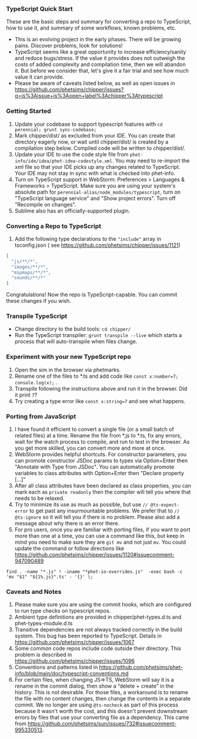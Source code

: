 ### TypeScript Quick Start

These are the basic steps and summary for converting a repo to TypeScript, how to use it, and summary of some workflows,
known problems, etc.

* This is an evolving project in the early phases. There will be growing pains. Discover problems, look for solutions!
* TypeScript seems like a great opportunity to increase efficiency/sanity and reduce bugs/stress. If the value it
  provides does not outweigh the costs of added complexity and compilation time, then we will abandon it. But before we
  consider that, let's give it a fair trial and see how much value it can provide.
* Please be aware of caveats listed below, as well as open issues
  in https://github.com/phetsims/chipper/issues?q=is%3Aissue+is%3Aopen+label%3Achipper%3Atypescript

### Getting Started

1. Update your codebase to support typescript features with `cd perennial; grunt sync-codebase;`
5. Mark chipper/dist/ as excluded from your IDE. You can create that directory eagerly now, or wait until chipper/dist/
   is created by a compilation step below. Compiled code will be written to chipper/dist/.
6. Update your IDE to use the code style file from `phet-info/ide/idea/phet-idea-codestyle.xml`. You may need to
   re-import the xml file so that your IDE picks up any changes related to TypeScript. Your IDE may not stay in sync
   with what is checked into phet-info.
7. Turn on TypeScript support in WebStorm: Preferences > Languages & Frameworks > TypeScript. Make sure you are using
   your system's absolute path for `perennial-alias/node_modules/typescript`, turn on "TypeScript language service" and "Show
   project errors". Turn off "Recompile on changes".
8. Sublime also has an officially-supported plugin.

### Converting a Repo to TypeScript

1. Add the following type declarations to the `"include"` array in tsconfig.json (
   see https://github.com/phetsims/chipper/issues/1121)

```json
[
  "js/**/*",
  "images/**/*",
  "mipmaps/**/*",
  "sounds/**/*"
]
```

Congratulations!  Now the repo is TypeScript-capable. You can commit these changes if you wish.

### Transpile TypeScript

* Change directory to the build tools: `cd chipper/`
* Run the TypeScript transpiler: `grunt transpile --live` which starts a process that will auto-transpile
  when files change.

### Experiment with your new TypeScript repo

1. Open the sim in the browser via phetmarks.
2. Rename one of the files to *.ts and add code like `const x:number=7; console.log(x);` .
3. Transpile following the instructions above and run it in the browser. Did it print `7`?
4. Try creating a type error like `const x:string=7` and see what happens.

### Porting from JavaScript

1. I have found it efficient to convert a single file (or a small batch of related files) at a time. Rename the file
   from *.js to *.ts, fix any errors, wait for the watch process to compile, and run to test in the browser. As you get
   more skilled, you can convert more and more at once.
2. WebStorm provides helpful shortcuts. For constructor parameters, you can promote constructor JSDoc params to types
   via Option+Enter then "Annotate with Type from JSDoc". You can automatically promote variables to class attributes
   with Option+Enter then "Declare property [...]"
3. After all class attributes have been declared as class properties, you can mark each as `private readonly` then the
   compiler will tell you where that needs to be relaxed.
4. Try to minimize its use as much as possible, but use `// @ts-expect-error` to get past any insurmountable problems.
   We prefer that to `// @ts-ignore` so it will tell you if there is no problem. Please also add a message about why
   there is an error there.
5. For pro users, once you are familiar with porting files, if you want to port more than one at a time, you can use a
   command like this, but keep in mind you need to make sure they are `git mv` and not just `mv`. You could update the
   command or follow directions like https://github.com/phetsims/chipper/issues/1120#issuecomment-947090489

```
find . -name "*.js" ! -iname "*phet-io-overrides.js"  -exec bash -c 'mv "$1" "${1%.js}".ts' - '{}' \;
```

### Caveats and Notes

1. Please make sure you are using the commit hooks, which are configured to run type checks on typescript repos.
2. Ambient type definitions are provided in chipper/phet-types.d.ts and phet-types-module.d.ts
3. Transitive dependencies are not always tracked correctly in the build system. This bug has been reported to
   TypeScript. Details in https://github.com/phetsims/chipper/issues/1067
4. Some common code repos include code outside their directory. This problem is described
   in https://github.com/phetsims/chipper/issues/1096
5. Conventions and patterns listed in https://github.com/phetsims/phet-info/blob/main/doc/typescript-conventions.md
6. For certain files, when changing JS=>TS, WebStorm will say it is a rename in the commit dialog, then show a “delete +
   create” in the history. This is not desirable. For those files, a workaround is to rename the file with no content
   changes, then change the contents in a separate commit. We no longer are using `@ts-nocheck` as part of this process
   because it wasn't worth the cost, and this doesn't prevent downstream errors by files that use your converting file
   as a dependency. This came from https://github.com/phetsims/sun/issues/732#issuecomment-995330513.
